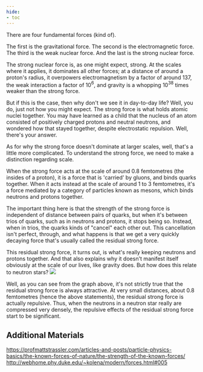 ```yaml
---
hide:
- toc
---
```


There are four fundamental forces (kind of).

The first is the gravitational force.
The second is the electromagnetic force.
The third is the weak nuclear force.
And the last is the strong nuclear force.

The strong nuclear force is, as one might expect, strong. At the scales where it applies, it dominates all other forces; at a distance of around a proton's radius, it overpowers electromagnetism by a factor of around 137, the weak interaction a factor of 10$^6$, and gravity is a whopping 10$^{38}$ times weaker than the strong force.

But if this is the case, then why don't we see it in day-to-day life? Well, you do, just not how you might expect. The strong force is what holds atomic nuclei together. You may have learned as a child that the nucleus of an atom consisted of positively charged protons and neutral neutrons, and wondered how that stayed together, despite electrostatic repulsion. Well, there's your answer.

As for why the strong force doesn't dominate at larger scales, well, that's a little more complicated. To understand the strong force, we need to make a distinction regarding scale.

When the strong force acts at the scale of around 0.8 femtometres (the insides of a proton), it is a force that is 'carried' by gluons, and binds quarks together. When it acts instead at the scale of around 1 to 3 femtometres, it's a force mediated by a category of particles known as mesons, which binds neutrons and protons together.

The important thing here is that the strength of the strong force is independent of distance between pairs of quarks, but when it's between trios of quarks, such as in neutrons and protons, it stops being so. Instead, when in trios, the quarks kinds of "cancel" each other out. This cancellation isn't perfect, through, and what happens is that we get a very quickly decaying force that's usually called the residual strong force.

This residual strong force, it turns out, is what's really keeping neutrons and protons together. And that also explains why it doesn't manifest itself obviously at the scale of our lives, like gravity does. But how does this relate to neutron stars?
<img src="https://upload.wikimedia.org/wikipedia/commons/5/53/ReidForce2.jpg"/>

Well, as you can see from the graph above, it's not strictly true that the residual strong force is always attractive. At very small distances, about 0.8 femtometres (hence the above statements), the residual strong force is actually repulsive. Thus, when the neutrons in a neutron star really are compressed very densely, the repulsive effects of the residual strong force start to be significant.

## Additional Materials
<https://profmattstrassler.com/articles-and-posts/particle-physics-basics/the-known-forces-of-nature/the-strength-of-the-known-forces/>
<http://webhome.phy.duke.edu/~kolena/modern/forces.html#005>